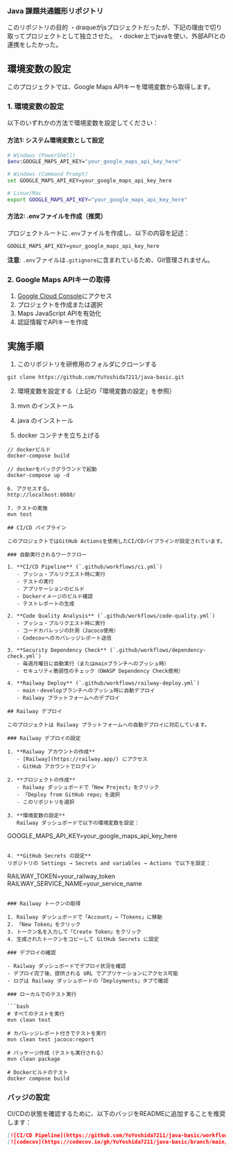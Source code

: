 ### Java 課題共通雛形リポジトリ

このリポジトリの目的
・draqueがjsプロジェクトだったが、下記の理由で切り取ってプロジェクトとして独立させた。
・docker上でjavaを使い、外部APIとの連携をしたかった。

## 環境変数の設定

このプロジェクトでは、Google Maps APIキーを環境変数から取得します。

### 1. 環境変数の設定

以下のいずれかの方法で環境変数を設定してください：

#### 方法1: システム環境変数として設定
```bash
# Windows (PowerShell)
$env:GOOGLE_MAPS_API_KEY="your_google_maps_api_key_here"

# Windows (Command Prompt)
set GOOGLE_MAPS_API_KEY=your_google_maps_api_key_here

# Linux/Mac
export GOOGLE_MAPS_API_KEY="your_google_maps_api_key_here"
```

#### 方法2: .envファイルを作成（推奨）
プロジェクトルートに`.env`ファイルを作成し、以下の内容を記述：
```
GOOGLE_MAPS_API_KEY=your_google_maps_api_key_here
```

**注意**: `.env`ファイルは`.gitignore`に含まれているため、Git管理されません。

### 2. Google Maps APIキーの取得
1. [Google Cloud Console](https://console.cloud.google.com/)にアクセス
2. プロジェクトを作成または選択
3. Maps JavaScript APIを有効化
4. 認証情報でAPIキーを作成

## 実施手順

1. このリポジトリを研修用のフォルダにクローンする

```
git clone https://github.com/YuYoshida7211/java-basic.git
```

2. 環境変数を設定する（上記の「環境変数の設定」を参照）

3. mvn のインストール
4. java のインストール
5. docker コンテナを立ち上げる

```
// dockerビルド
docker-compose build

// dockerをバックグラウンドで起動
docker-compose up -d

6. アクセスする。
http://localhost:8080/

7. テストの実施
mvn test

## CI/CD パイプライン

このプロジェクトではGitHub Actionsを使用したCI/CDパイプラインが設定されています。

### 自動実行されるワークフロー

1. **CI/CD Pipeline** (`.github/workflows/ci.yml`)
   - プッシュ・プルリクエスト時に実行
   - テストの実行
   - アプリケーションのビルド
   - Dockerイメージのビルド確認
   - テストレポートの生成

2. **Code Quality Analysis** (`.github/workflows/code-quality.yml`)
   - プッシュ・プルリクエスト時に実行
   - コードカバレッジの計測（Jacoco使用）
   - Codecovへのカバレッジレポート送信

3. **Security Dependency Check** (`.github/workflows/dependency-check.yml`)
   - 毎週月曜日に自動実行（またはmainブランチへのプッシュ時）
   - セキュリティ脆弱性のチェック（OWASP Dependency Check使用）

4. **Railway Deploy** (`.github/workflows/railway-deploy.yml`)
   - main・developブランチへのプッシュ時に自動デプロイ
   - Railway プラットフォームへのデプロイ

## Railway デプロイ

このプロジェクトは Railway プラットフォームへの自動デプロイに対応しています。

### Railway デプロイの設定

1. **Railway アカウントの作成**
   - [Railway](https://railway.app/) にアクセス
   - GitHub アカウントでログイン

2. **プロジェクトの作成**
   - Railway ダッシュボードで「New Project」をクリック
   - 「Deploy from GitHub repo」を選択
   - このリポジトリを選択

3. **環境変数の設定**
   Railway ダッシュボードで以下の環境変数を設定：
   ```
   GOOGLE_MAPS_API_KEY=your_google_maps_api_key_here
   ```

4. **GitHub Secrets の設定**
   リポジトリの Settings → Secrets and variables → Actions で以下を設定：
   ```
   RAILWAY_TOKEN=your_railway_token
   RAILWAY_SERVICE_NAME=your_service_name
   ```

### Railway トークンの取得

1. Railway ダッシュボードで「Account」→「Tokens」に移動
2. 「New Token」をクリック
3. トークン名を入力して「Create Token」をクリック
4. 生成されたトークンをコピーして GitHub Secrets に設定

### デプロイの確認

- Railway ダッシュボードでデプロイ状況を確認
- デプロイ完了後、提供される URL でアプリケーションにアクセス可能
- ログは Railway ダッシュボードの「Deployments」タブで確認

### ローカルでのテスト実行

```bash
# すべてのテストを実行
mvn clean test

# カバレッジレポート付きでテストを実行
mvn clean test jacoco:report

# パッケージ作成（テストも実行される）
mvn clean package

# Dockerビルドのテスト
docker compose build
```

### バッジの設定

CI/CDの状態を確認するために、以下のバッジをREADMEに追加することを推奨します：

```markdown
[![CI/CD Pipeline](https://github.com/YuYoshida7211/java-basic/workflows/CI%2FCD%20Pipeline/badge.svg)](https://github.com/YuYoshida7211/java-basic/actions)
[![codecov](https://codecov.io/gh/YuYoshida7211/java-basic/branch/main/graph/badge.svg)](https://codecov.io/gh/YuYoshida7211/java-basic)
```